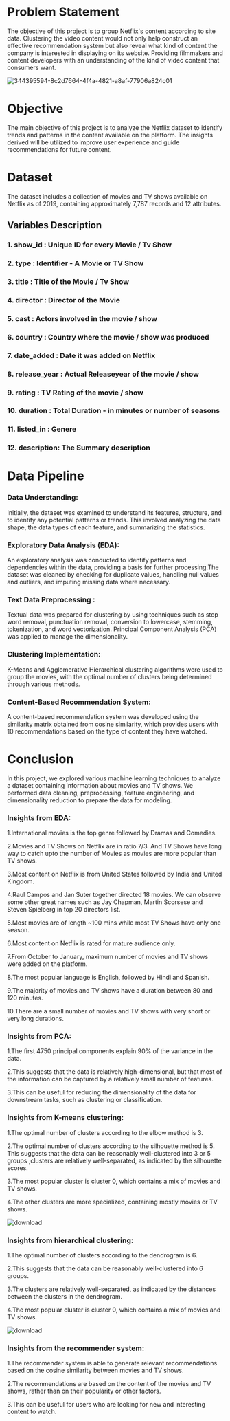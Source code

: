 # Problem Statement
The objective of this project is to group Netflix's content according to site data. Clustering the video content would not only help construct an effective recommendation system but also reveal what kind of content the company is interested in displaying on its website. Providing filmmakers and content developers with an understanding of the kind of video content that consumers want.


![344395594-8c2d7664-4f4a-4821-a8af-77906a824c01](https://github.com/user-attachments/assets/1753a7cd-2d97-4074-82fd-1d35b0006500)

# Objective
The main objective of this project is to analyze the Netflix dataset to identify trends and patterns in the content available on the platform. The insights derived will be utilized to improve user experience and guide recommendations for future content.

# Dataset 
The dataset includes a collection of movies and TV shows available on Netflix as of 2019, containing approximately 7,787 records and 12 attributes.
## Variables Description
### 1. show_id : Unique ID for every Movie / Tv Show

### 2. type : Identifier - A Movie or TV Show

### 3. title : Title of the Movie / Tv Show

### 4. director : Director of the Movie

### 5. cast : Actors involved in the movie / show

### 6. country : Country where the movie / show was produced

### 7. date_added : Date it was added on Netflix

### 8. release_year : Actual Releaseyear of the movie / show

### 9. rating : TV Rating of the movie / show

### 10. duration : Total Duration - in minutes or number of seasons

### 11. listed_in : Genere

### 12. description: The Summary description

# Data Pipeline
### Data Understanding: 
Initially, the dataset was examined to understand its features, structure, and to identify any potential patterns or trends. This involved analyzing the data shape, the data types of each feature, and summarizing the statistics.

### Exploratory Data Analysis (EDA):

An exploratory analysis was conducted to identify patterns and dependencies within the data, providing a basis for further processing.The dataset was cleaned by checking for duplicate values, handling null values and outliers, and imputing missing data where necessary.

### Text Data Preprocessing : 
Textual data was prepared for clustering by using techniques such as stop word removal, punctuation removal, conversion to lowercase, stemming, tokenization, and word vectorization. Principal Component Analysis (PCA) was applied to manage the dimensionality.

### Clustering Implementation: 
K-Means and Agglomerative Hierarchical clustering algorithms were used to group the movies, with the optimal number of clusters being determined through various methods.

### Content-Based Recommendation System:
A content-based recommendation system was developed using the similarity matrix obtained from cosine similarity, which provides users with 10 recommendations based on the type of content they have watched.

# Conclusion
In this project, we explored various machine learning techniques to analyze a dataset containing information about movies and TV shows. We performed data cleaning, preprocessing, feature engineering, and dimensionality reduction to prepare the data for modeling.

### Insights from EDA:

1.International movies is the top genre followed by Dramas and Comedies.

2.Movies and TV Shows on Netflix are in ratio 7/3. And TV Shows have long way to catch upto the number of Movies as movies are more popular than TV shows.

3.Most content on Netflix is from United States followed by India and United Kingdom.

4.Raul Campos and Jan Suter together directed 18 movies. We can observe some other great names such as Jay Chapman, Martin Scorsese and Steven Spielberg in top 20 directors list.

5.Most movies are of length ~100 mins while most TV Shows have only one season.

6.Most content on Netflix is rated for mature audience only.

7.From October to January, maximum number of movies and TV shows were added on the platform.

8.The most popular language is English, followed by Hindi and Spanish.

9.The majority of movies and TV shows have a duration between 80 and 120 minutes.

10.There are a small number of movies and TV shows with very short or very long durations.

### Insights from PCA:

1.The first 4750 principal components explain 90% of the variance in the data.

2.This suggests that the data is relatively high-dimensional, but that most of the information can be captured by a relatively small number of features.

3.This can be useful for reducing the dimensionality of the data for downstream tasks, such as clustering or classification.

### Insights from K-means clustering:

1.The optimal number of clusters according to the elbow method is 3.

2.The optimal number of clusters according to the silhouette method is 5. This suggests that the data can be reasonably well-clustered into 3 or 5 groups ,clusters are relatively well-separated, as 
indicated by the silhouette scores.

3.The most popular cluster is cluster 0, which contains a mix of movies and TV shows.

4.The other clusters are more specialized, containing mostly movies or TV shows.

![download](https://github.com/user-attachments/assets/de2bd801-3b36-4ea7-a15d-fea24031b93b)

### Insights from hierarchical clustering:

1.The optimal number of clusters according to the dendrogram is 6.

2.This suggests that the data can be reasonably well-clustered into 6 groups.

3.The clusters are relatively well-separated, as indicated by the distances between the clusters in the dendrogram.

4.The most popular cluster is cluster 0, which contains a mix of movies and TV shows.

![download](https://github.com/user-attachments/assets/5aed1d30-23b9-42f6-8545-24e295be83c7)

### Insights from the recommender system:

1.The recommender system is able to generate relevant recommendations based on the cosine similarity between movies and TV shows.

2.The recommendations are based on the content of the movies and TV shows, rather than on their popularity or other factors.

3.This can be useful for users who are looking for new and interesting content to watch.


